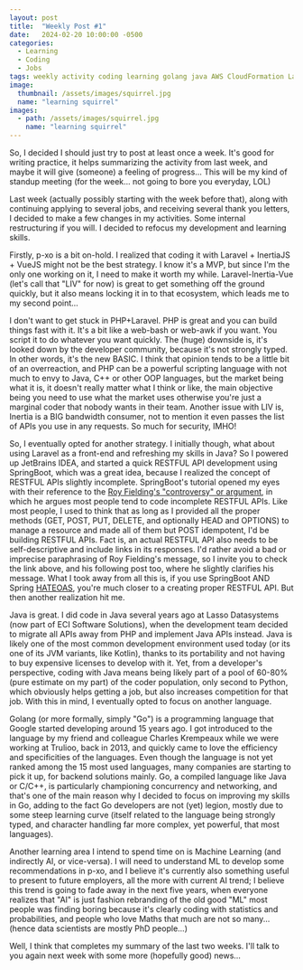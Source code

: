 ```yaml
---
layout: post
title:  "Weekly Post #1"
date:   2024-02-20 10:00:00 -0500
categories:
  - Learning
  - Coding
  - Jobs
tags: weekly activity coding learning golang java AWS CloudFormation Lambda
image:
  thumbnail: /assets/images/squirrel.jpg
  name: "learning squirrel"
images:
  - path: /assets/images/squirrel.jpg
    name: "learning squirrel"
---
```

So, I decided I should just try to post at least once a week. It's good for writing practice, it helps
summarizing the activity from last week, and maybe it will give (someone) a feeling of progress...
This will be my kind of standup meeting (for the week... not going to bore you everyday, LOL)

Last week (actually possibly starting with the week before that), along with continuing applying to several jobs, and receiving several thank you letters,
I decided to make a few changes in my activities. Some internal restructuring if you will. I decided
to refocus my development and learning skills.

Firstly, p-xo is a bit on-hold. I realized that coding it with Laravel + InertiaJS + VueJS might not
be the best strategy. I know it's a MVP, but since I'm the only one working on it, I need to make it
worth my while. Laravel-Inertia-Vue (let's call that "LIV" for now) is great to get something off the ground
quickly, but it also means locking it in to that ecosystem, which leads me to my second point...

I don't want to get stuck in PHP+Laravel. PHP is great and you can build things fast with it. It's a
bit like a web-bash or web-awk if you want. You script it to do whatever you want quickly. The (huge)
downside is, it's looked down by the developer community, because it's not strongly typed. In other
words, it's the new BASIC. I think that opinion tends to be a little bit of an overreaction,
and PHP can be a powerful scripting language with not much to envy to Java, C++ or other OOP languages,
but the market being what it is, it doesn't really matter what I think or like, the main objective
being you need to use what the market uses otherwise you're just a marginal coder that nobody wants
in their team. Another issue with LIV is, Inertia is a BIG bandwidth consumer, not to mention it
even passes the list of APIs you use in any requests. So much for security, IMHO!

So, I eventually opted for another strategy. I initially though, what about using Laravel as a
front-end and refreshing my skills in Java? So I powered up JetBrains IDEA, and started a quick
RESTFUL API development using SpringBoot, which was a great idea, because I realized the concept of
RESTFUL APIs slightly incomplete. SpringBoot's tutorial opened my eyes with their reference to the [Roy Fielding's
"controversy" or argument](https://roy.gbiv.com/untangled/2008/rest-apis-must-be-hypertext-driven),
in which he argues most people tend to code incomplete RESTFUL APIs. Like most people, I used to
think that as long as I provided all the proper methods (GET, POST, PUT, DELETE,
and optionally HEAD and OPTIONS) to manage a resource and made all of them but POST idempotent, I'd
be building RESTFUL APIs. Fact is, an actual RESTFUL API also needs to be self-descriptive and include
links in its responses. I'd rather avoid a bad or imprecise paraphrasing of Roy Fielding's message, so I
invite you to check the link above, and his following post too, where he slightly clarifies his
message. What I took away from all this is, if you use SpringBoot AND Spring [HATEOAS](https://en.wikipedia.org/wiki/HATEOAS),
you're much closer to a creating proper RESTFUL API. But then another realization hit me.

Java is great. I did code in Java several years ago at Lasso Datasystems (now part of ECI Software Solutions),
when the development team decided to migrate all APIs away from PHP and implement Java APIs instead. Java
is likely one of the most common development environment used today (or its one of its JVM variants, like Kotlin), thanks to its portability and not
having to buy expensive licenses to develop with it. Yet, from a developer's perspective, coding with
Java means being likely part of a pool of 60-80% (pure estimate on my part) of the coder population, only
second to Python, which obviously helps getting a job, but also increases competition for that job. With
this in mind, I eventually opted to focus on another language.

Golang (or more formally, simply "Go") is a programming language that Google started developing around 15 years ago. I
got introduced to the language by my friend and colleague Charles Krempeaux while we were working at Trulioo,
back in 2013, and quickly came to love the efficiency and specificities of the languages. Even though the
language is not yet ranked among the 15 most used languages, many companies are starting to pick it up, for
backend solutions mainly. Go, a compiled language like Java or C/C++, is particularly championing concurrency and
networking, and that's one of the main reason why I decided to focus on improving my skills in Go, adding to
the fact Go developers are not (yet) legion, mostly due to some steep learning curve (itself related to
the language being strongly typed, and character handling far more complex, yet powerful, that most languages).

Another learning area I intend to spend time on is Machine Learning (and indirectly AI, or vice-versa). I will
need to understand ML to develop some recommendations in p-xo, and I believe it's currently also something
useful to present to future employers, all the more with current AI trend; I believe this trend is going to fade
away in the next five years, when everyone realizes that "AI" is just fashion rebranding of the old good "ML"
most people was finding boring because it's clearly coding with statistics and probabilities, and people who
love Maths that much are not so many... (hence data scientists are mostly PhD people...)

Well, I think that completes my summary of the last two weeks. I'll talk to you again next week with
some more (hopefully good) news...
